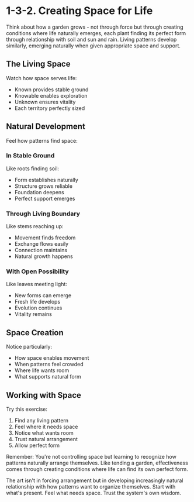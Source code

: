 # 1-3-2. Creating Space for Life

Think about how a garden grows - not through force but through creating conditions where life naturally emerges, each plant finding its perfect form through relationship with soil and sun and rain. Living patterns develop similarly, emerging naturally when given appropriate space and support.

## The Living Space

Watch how space serves life:

* Known provides stable ground
* Knowable enables exploration
* Unknown ensures vitality
* Each territory perfectly sized

## Natural Development

Feel how patterns find space:

### In Stable Ground

Like roots finding soil:

* Form establishes naturally
* Structure grows reliable
* Foundation deepens
* Perfect support emerges

### Through Living Boundary

Like stems reaching up:

* Movement finds freedom
* Exchange flows easily
* Connection maintains
* Natural growth happens

### With Open Possibility

Like leaves meeting light:

* New forms can emerge
* Fresh life develops
* Evolution continues
* Vitality remains

## Space Creation

Notice particularly:

* How space enables movement
* When patterns feel crowded
* Where life wants room
* What supports natural form

## Working with Space

Try this exercise:

1. Find any living pattern
2. Feel where it needs space
3. Notice what wants room
4. Trust natural arrangement
5. Allow perfect form

Remember: You're not controlling space but learning to recognize how patterns naturally arrange themselves. Like tending a garden, effectiveness comes through creating conditions where life can find its own perfect form.

The art isn't in forcing arrangement but in developing increasingly natural relationship with how patterns want to organize themselves. Start with what's present. Feel what needs space. Trust the system's own wisdom.
